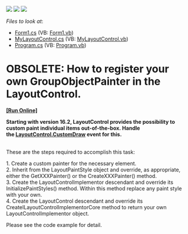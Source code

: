 <!-- default badges list -->
![](https://img.shields.io/endpoint?url=https://codecentral.devexpress.com/api/v1/VersionRange/134079116/16.2.1%2B)
[![](https://img.shields.io/badge/Open_in_DevExpress_Support_Center-FF7200?style=flat-square&logo=DevExpress&logoColor=white)](https://supportcenter.devexpress.com/ticket/details/E1100)
[![](https://img.shields.io/badge/📖_How_to_use_DevExpress_Examples-e9f6fc?style=flat-square)](https://docs.devexpress.com/GeneralInformation/403183)
<!-- default badges end -->
<!-- default file list -->
*Files to look at*:

* [Form1.cs](./CS/q141275/Form1.cs) (VB: [Form1.vb](./VB/q141275/Form1.vb))
* [MyLayoutControl.cs](./CS/q141275/MyLayoutControl.cs) (VB: [MyLayoutControl.vb](./VB/q141275/MyLayoutControl.vb))
* [Program.cs](./CS/q141275/Program.cs) (VB: [Program.vb](./VB/q141275/Program.vb))
<!-- default file list end -->
# OBSOLETE: How to register your own GroupObjectPainter in the LayoutControl.
<!-- run online -->
**[[Run Online]](https://codecentral.devexpress.com/e1100)**
<!-- run online end -->


<p><strong>Starting with version 16.2, LayoutControl provides the possibility to custom paint individual items out-of-the-box. Handle the <a href="https://documentation.devexpress.com/#WindowsForms/DevExpressXtraLayoutLayoutControl_CustomDrawtopic">LayoutControl.CustomDraw</a> event for this.</strong></p>
<p><br>These are the steps required to accomplish this task:</p>
<p>1. Create a custom painter for the necessary element.<br> 2. Inherit from the LayoutPaintStyle object and override, as appropriate, either the GetXXXPainter() or the CreateXXXPainter() method.<br> 3. Create the LayoutControlImplementor descendant and override its InitializePaintStyles() method. Within this method replace any paint style with your own.<br> 4. Create the LayoutControl descendant and override its CreateILayoutControlImplementorCore method to return your own LayoutControlImplementor object.</p>
<p>Please see the code example for detail.</p>

<br/>


